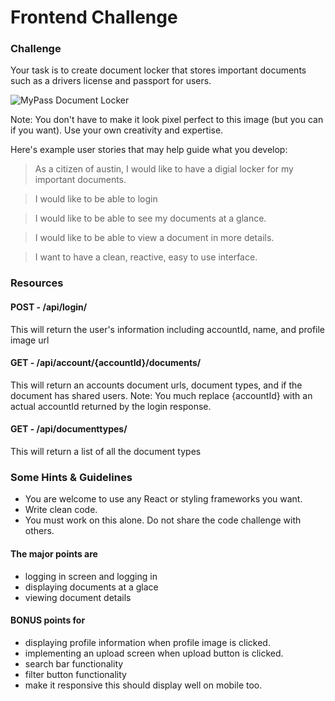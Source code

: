 # Frontend Challenge

### Challenge

Your task is to create document locker that stores important documents such as a drivers license and passport for users.

![MyPass Document Locker](https://i.imgur.com/y6d1Qsi.png)

Note: You don't have to make it look pixel perfect to this image (but you can if you want). Use your own creativity and expertise.

Here's example user stories that may help guide what you develop:

> As a citizen of austin, I would like to have a digial locker for my important documents.

> I would like to be able to login

> I would like to be able to see my documents at a glance.

> I would like to be able to view a document in more details.

> I want to have a clean, reactive, easy to use interface.

### Resources

#### POST - /api/login/

This will return the user's information including accountId, name, and profile image url

#### GET - /api/account/{accountId}/documents/

This will return an accounts document urls, document types, and if the document has shared users. Note: You much replace {accountId} with an actual accountId returned by the login response.

#### GET - /api/documenttypes/

This will return a list of all the document types

### Some Hints & Guidelines

- You are welcome to use any React or styling frameworks you want.
- Write clean code.
- You must work on this alone. Do not share the code challenge with others.

#### The major points are

- logging in screen and logging in
- displaying documents at a glace
- viewing document details

#### BONUS points for

- displaying profile information when profile image is clicked.
- implementing an upload screen when upload button is clicked.
- search bar functionality
- filter button functionality
- make it responsive this should display well on mobile too.

